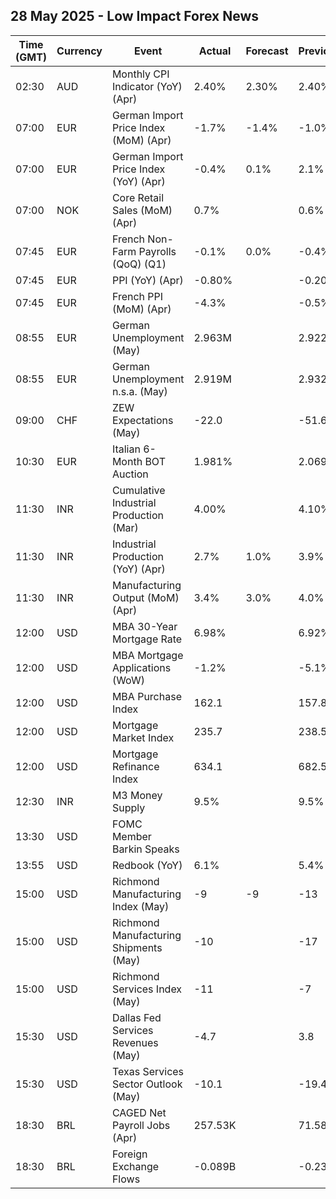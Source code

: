 ## 28 May 2025 - Low Impact Forex News

| Time (GMT) | Currency | Event | Actual | Forecast | Previous |
|------|----------|-------|--------|----------|----------|
| 02:30 | AUD | Monthly CPI Indicator (YoY) (Apr) | 2.40% | 2.30% | 2.40% |
| 07:00 | EUR | German Import Price Index (MoM) (Apr) | -1.7% | -1.4% | -1.0% |
| 07:00 | EUR | German Import Price Index (YoY) (Apr) | -0.4% | 0.1% | 2.1% |
| 07:00 | NOK | Core Retail Sales (MoM) (Apr) | 0.7% |  | 0.6% |
| 07:45 | EUR | French Non-Farm Payrolls (QoQ) (Q1) | -0.1% | 0.0% | -0.4% |
| 07:45 | EUR | PPI (YoY) (Apr) | -0.80% |  | -0.20% |
| 07:45 | EUR | French PPI (MoM) (Apr) | -4.3% |  | -0.5% |
| 08:55 | EUR | German Unemployment (May) | 2.963M |  | 2.922M |
| 08:55 | EUR | German Unemployment n.s.a. (May) | 2.919M |  | 2.932M |
| 09:00 | CHF | ZEW Expectations (May) | -22.0 |  | -51.6 |
| 10:30 | EUR | Italian 6-Month BOT Auction | 1.981% |  | 2.069% |
| 11:30 | INR | Cumulative Industrial Production (Mar) | 4.00% |  | 4.10% |
| 11:30 | INR | Industrial Production (YoY) (Apr) | 2.7% | 1.0% | 3.9% |
| 11:30 | INR | Manufacturing Output (MoM) (Apr) | 3.4% | 3.0% | 4.0% |
| 12:00 | USD | MBA 30-Year Mortgage Rate | 6.98% |  | 6.92% |
| 12:00 | USD | MBA Mortgage Applications (WoW) | -1.2% |  | -5.1% |
| 12:00 | USD | MBA Purchase Index | 162.1 |  | 157.8 |
| 12:00 | USD | Mortgage Market Index | 235.7 |  | 238.5 |
| 12:00 | USD | Mortgage Refinance Index | 634.1 |  | 682.5 |
| 12:30 | INR | M3 Money Supply | 9.5% |  | 9.5% |
| 13:30 | USD | FOMC Member Barkin Speaks |  |  |  |
| 13:55 | USD | Redbook (YoY) | 6.1% |  | 5.4% |
| 15:00 | USD | Richmond Manufacturing Index (May) | -9 | -9 | -13 |
| 15:00 | USD | Richmond Manufacturing Shipments (May) | -10 |  | -17 |
| 15:00 | USD | Richmond Services Index (May) | -11 |  | -7 |
| 15:30 | USD | Dallas Fed Services Revenues (May) | -4.7 |  | 3.8 |
| 15:30 | USD | Texas Services Sector Outlook (May) | -10.1 |  | -19.4 |
| 18:30 | BRL | CAGED Net Payroll Jobs (Apr) | 257.53K |  | 71.58K |
| 18:30 | BRL | Foreign Exchange Flows | -0.089B |  | -0.235B |
